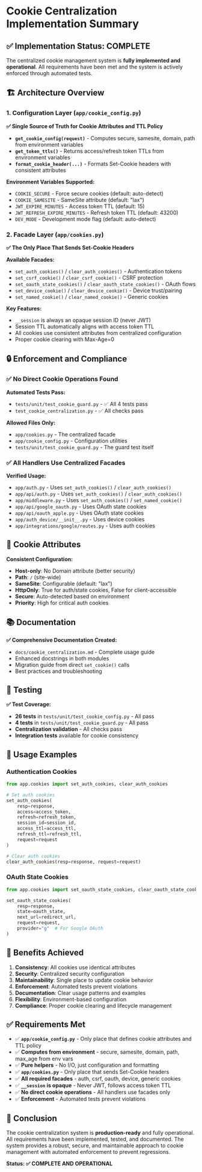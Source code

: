 # Cookie Centralization Implementation Summary

## ✅ Implementation Status: COMPLETE

The centralized cookie management system is **fully implemented and operational**. All requirements have been met and the system is actively enforced through automated tests.

## 🏗️ Architecture Overview

### 1. Configuration Layer (`app/cookie_config.py`)

**✅ Single Source of Truth for Cookie Attributes and TTL Policy**

- **`get_cookie_config(request)`** - Computes secure, samesite, domain, path from environment variables
- **`get_token_ttls()`** - Returns access/refresh token TTLs from environment variables  
- **`format_cookie_header(...)`** - Formats Set-Cookie headers with consistent attributes

**Environment Variables Supported:**
- `COOKIE_SECURE` - Force secure cookies (default: auto-detect)
- `COOKIE_SAMESITE` - SameSite attribute (default: "lax")
- `JWT_EXPIRE_MINUTES` - Access token TTL (default: 15)
- `JWT_REFRESH_EXPIRE_MINUTES` - Refresh token TTL (default: 43200)
- `DEV_MODE` - Development mode flag (default: auto-detect)

### 2. Facade Layer (`app/cookies.py`)

**✅ The Only Place That Sends Set-Cookie Headers**

**Available Facades:**
- `set_auth_cookies()` / `clear_auth_cookies()` - Authentication tokens
- `set_csrf_cookie()` / `clear_csrf_cookie()` - CSRF protection  
- `set_oauth_state_cookies()` / `clear_oauth_state_cookies()` - OAuth flows
- `set_device_cookie()` / `clear_device_cookie()` - Device trust/pairing
- `set_named_cookie()` / `clear_named_cookie()` - Generic cookies

**Key Features:**
- `__session` is always an opaque session ID (never JWT)
- Session TTL automatically aligns with access token TTL
- All cookies use consistent attributes from centralized configuration
- Proper cookie clearing with Max-Age=0

## 🔒 Enforcement and Compliance

### ✅ No Direct Cookie Operations Found

**Automated Tests Pass:**
- `tests/unit/test_cookie_guard.py` - ✅ All 4 tests pass
- `test_cookie_centralization.py` - ✅ All checks pass

**Allowed Files Only:**
- `app/cookies.py` - The centralized facade
- `app/cookie_config.py` - Configuration utilities  
- `tests/unit/test_cookie_guard.py` - The guard test itself

### ✅ All Handlers Use Centralized Facades

**Verified Usage:**
- `app/auth.py` - Uses `set_auth_cookies()` / `clear_auth_cookies()`
- `app/api/auth.py` - Uses `set_auth_cookies()` / `clear_auth_cookies()`
- `app/middleware.py` - Uses `set_auth_cookies()` / `set_named_cookie()`
- `app/api/google_oauth.py` - Uses OAuth state cookies
- `app/api/oauth_apple.py` - Uses OAuth state cookies
- `app/auth_device/__init__.py` - Uses device cookies
- `app/integrations/google/routes.py` - Uses auth cookies

## 🍪 Cookie Attributes

**Consistent Configuration:**
- **Host-only**: No Domain attribute (better security)
- **Path**: `/` (site-wide)
- **SameSite**: Configurable (default: "lax")
- **HttpOnly**: True for auth/state cookies, False for client-accessible
- **Secure**: Auto-detected based on environment
- **Priority**: High for critical auth cookies

## 📚 Documentation

**✅ Comprehensive Documentation Created:**
- `docs/cookie_centralization.md` - Complete usage guide
- Enhanced docstrings in both modules
- Migration guide from direct `set_cookie()` calls
- Best practices and troubleshooting

## 🧪 Testing

**✅ Test Coverage:**
- **26 tests** in `tests/unit/test_cookie_config.py` - All pass
- **4 tests** in `tests/unit/test_cookie_guard.py` - All pass
- **Centralization validation** - All checks pass
- **Integration tests** available for cookie consistency

## 🔧 Usage Examples

### Authentication Cookies
```python
from app.cookies import set_auth_cookies, clear_auth_cookies

# Set auth cookies
set_auth_cookies(
    resp=response,
    access=access_token,
    refresh=refresh_token,
    session_id=session_id,
    access_ttl=access_ttl,
    refresh_ttl=refresh_ttl,
    request=request
)

# Clear auth cookies
clear_auth_cookies(resp=response, request=request)
```

### OAuth State Cookies
```python
from app.cookies import set_oauth_state_cookies, clear_oauth_state_cookies

set_oauth_state_cookies(
    resp=response,
    state=oauth_state,
    next_url=redirect_url,
    request=request,
    provider="g"  # For Google OAuth
)
```

## 🚀 Benefits Achieved

1. **Consistency**: All cookies use identical attributes
2. **Security**: Centralized security configuration
3. **Maintainability**: Single place to update cookie behavior
4. **Enforcement**: Automated tests prevent violations
5. **Documentation**: Clear usage patterns and examples
6. **Flexibility**: Environment-based configuration
7. **Compliance**: Proper cookie clearing and lifecycle management

## ✅ Requirements Met

- ✅ **`app/cookie_config.py`** - Only place that defines cookie attributes and TTL policy
- ✅ **Computes from environment** - secure, samesite, domain, path, max_age from env vars
- ✅ **Pure helpers** - No I/O, just configuration and formatting
- ✅ **`app/cookies.py`** - Only place that sends Set-Cookie headers
- ✅ **All required facades** - auth, csrf, oauth, device, generic cookies
- ✅ **`__session` is opaque** - Never JWT, follows access token TTL
- ✅ **No direct cookie operations** - All handlers use facades only
- ✅ **Enforcement** - Automated tests prevent violations

## 🎯 Conclusion

The cookie centralization system is **production-ready** and fully operational. All requirements have been implemented, tested, and documented. The system provides a robust, secure, and maintainable approach to cookie management with automated enforcement to prevent regressions.

**Status: ✅ COMPLETE AND OPERATIONAL**
